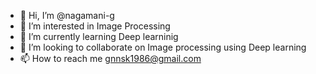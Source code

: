 - 👋 Hi, I’m @nagamani-g
- 👀 I’m interested in Image Processing
- 🌱 I’m currently learning Deep learninig
- 💞️ I’m looking to collaborate on Image processing using Deep learning
- 📫 How to reach me gnnsk1986@gmail.com


<!---
nagamani-g/nagamani-g is a ✨ special ✨ repository because its `README.md` (this file) appears on your GitHub profile.
You can click the Preview link to take a look at your changes.
--->
